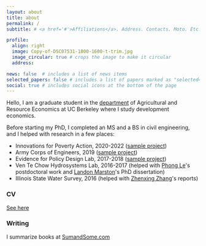 ```yaml
---
layout: about
title: about
permalink: /
subtitle: # <a href='#'>Affiliations</a>. Address. Contacts. Moto. Etc.

profile:
  align: right
  image: Copy-of-DSC07531-1800-1600-t-trim.jpg
  image_circular: true # crops the image to make it circular
  address:

news: false  # includes a list of news items
selected_papers: false # includes a list of papers marked as "selected={true}"
social: true # includes social icons at the bottom of the page
---
```


Hello, I am a graduate student in the [department](https://are.berkeley.edu/user/14004) of Agricultural and Resource Economics at UC Berkeley where I study development economics.

Before starting my PhD, I completed an MS and a BS in civil engineering, and I helped with research in a few places:

- Innovations for Poverty Action, 2020-2022 ([sample project](https://github.com/dime-worldbank/niger-asp-reprod))
- Army Corps of Engineers, 2019 ([sample project](https://erdc-library.erdc.dren.mil/jspui/handle/11681/39859))
- Evidence for Policy Design Lab, 2017-2018 ([sample project](https://khwaja.scholar.harvard.edu/files/asimkhwaja/files/economic_shocks_and_skills_aquisition.pdf))
- Ven Te Chow Hydrosystems Lab, 2016-2017 (helped with [Phong Le](https://scholar.google.com/citations?user=RAKkehIAAAAJ&hl=en)'s postdoctoral work and [Landon Marston](https://cee.vt.edu/people/faculty/lmarston.html)'s PhD dissertation)
- Illinois State Water Survey, 2016 (helped with [Zhenxing Zhang](https://experts.illinois.edu/en/persons/zhenxing-zhang)'s reports)

### CV
[See here](yazenkk.github.io/assets/pdf/kashlan_cv_122022.pdf)

### Writing
I summarize books at [SumandSome.com](https://www.sumandsome.com/)
